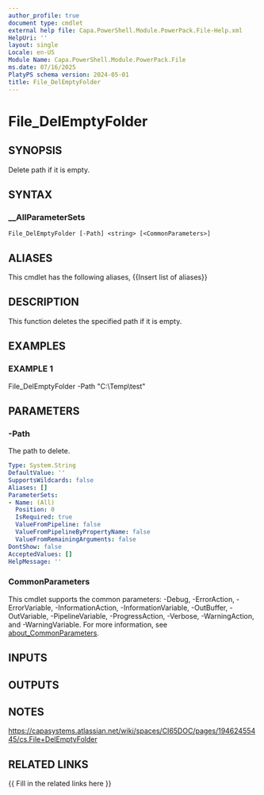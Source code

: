 ```yaml
---
author_profile: true
document type: cmdlet
external help file: Capa.PowerShell.Module.PowerPack.File-Help.xml
HelpUri: ''
layout: single
Locale: en-US
Module Name: Capa.PowerShell.Module.PowerPack.File
ms.date: 07/16/2025
PlatyPS schema version: 2024-05-01
title: File_DelEmptyFolder
---
```


# File_DelEmptyFolder

## SYNOPSIS

Delete path if it is empty.

## SYNTAX

### __AllParameterSets

```
File_DelEmptyFolder [-Path] <string> [<CommonParameters>]
```

## ALIASES

This cmdlet has the following aliases,
  {{Insert list of aliases}}

## DESCRIPTION

This function deletes the specified path if it is empty.

## EXAMPLES

### EXAMPLE 1

File_DelEmptyFolder -Path "C:\Temp\test"

## PARAMETERS

### -Path

The path to delete.

```yaml
Type: System.String
DefaultValue: ''
SupportsWildcards: false
Aliases: []
ParameterSets:
- Name: (All)
  Position: 0
  IsRequired: true
  ValueFromPipeline: false
  ValueFromPipelineByPropertyName: false
  ValueFromRemainingArguments: false
DontShow: false
AcceptedValues: []
HelpMessage: ''
```

### CommonParameters

This cmdlet supports the common parameters: -Debug, -ErrorAction, -ErrorVariable,
-InformationAction, -InformationVariable, -OutBuffer, -OutVariable, -PipelineVariable,
-ProgressAction, -Verbose, -WarningAction, and -WarningVariable. For more information, see
[about_CommonParameters](https://go.microsoft.com/fwlink/?LinkID=113216).

## INPUTS

## OUTPUTS

## NOTES

https://capasystems.atlassian.net/wiki/spaces/CI65DOC/pages/19462455445/cs.File+DelEmptyFolder


## RELATED LINKS

{{ Fill in the related links here }}

